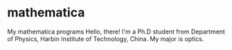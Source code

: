 # mathematica
My mathematica programs
Hello, there!
I'm a Ph.D student from Department of Physics, Harbin Institute of Technology, China.
My major is optics.
